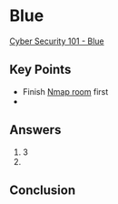 # Blue
[Cyber Security 101 - Blue](https://tryhackme.com/room/blue)

## Key Points
- Finish [Nmap room](https://tryhackme.com/room/furthernmap) first
-   

## Answers
1. 3
2. 

## Conclusion
